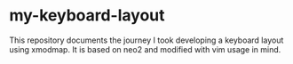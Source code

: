 # my-keyboard-layout

This repository documents the journey I took developing a keyboard layout using xmodmap.
It is based on neo2 and modified with vim usage in mind.
